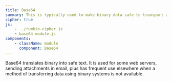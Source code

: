 ```yaml
---
title: Base64
summary: This is typically used to make binary data safe to transport as strictly text.
cipher: true
js:
    - ../rumkin-cipher.js
    - base64-module.js
components:
    - className: module
      component: Base64
---
```


Base64 translates binary into safe text. It is used for some web servers, sending attachments in email, plus has frequent use elsewhere when a method of transferring data using binary systems is not available.

<div class="module"></div>
